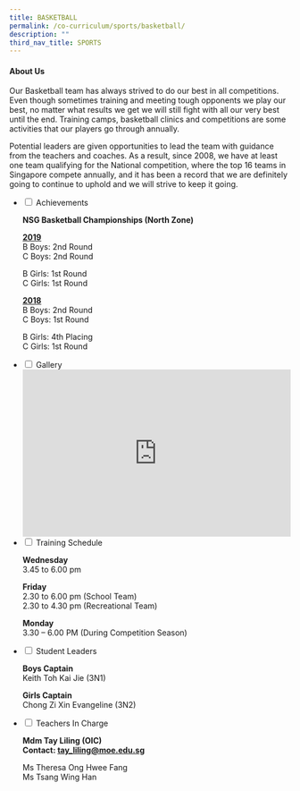 ```yaml
---
title: BASKETBALL
permalink: /co-curriculum/sports/basketball/
description: ""
third_nav_title: SPORTS
---
```

<h4><strong>About Us</strong></h4>
<p>Our Basketball team has always strived to do our best in all competitions. Even though sometimes training and meeting tough opponents we play our best, no matter what results we get we will still fight with all our very best until the end. Training camps, basketball clinics and competitions are some activities that our players go through annually.</p>
<p>Potential leaders are given opportunities to lead the team with guidance from the teachers and coaches. As a result, since 2008, we have at least one team qualifying for the National competition, where the top 16 teams in Singapore compete annually, and it has been a record that we are definitely going to continue to uphold and we will strive to keep it going.&nbsp;</p>
<ul class="jekyllcodex_accordion">
<li><input id="accordion3" type="checkbox" /> <label for="accordion3">Achievements</label>
<div>
<p><strong>NSG Basketball Championships (North Zone)</strong></p>
<p><u><strong>2019<br /></strong></u>B Boys: 2nd Round&nbsp;<br />C Boys: 2nd Round</p>
<p>B Girls: 1st Round <br />C Girls: 1st Round</p>
<p><u><strong>2018<br /></strong></u>B Boys: 2nd Round&nbsp;<br />C Boys: 1st Round</p>
<p>B Girls: 4th Placing<br />C Girls: 1st Round</p>
</div>
</li>
<li><input id="accordion5" type="checkbox" /> <label for="accordion5">Gallery</label>
<div>
<iframe src="https://docs.google.com/presentation/d/e/2PACX-1vST3o-BkPU_2wDXqQ5Okosq6nMHzzdawABFrDT9RfeFNubw8JYuJJp-nssj8Dlwu4VdVFl0mfQJzEJe/embed?start=false&loop=false&delayms=5000" frameborder="0" width="480" height="299" allowfullscreen="true"></iframe>
</div>
</li>
<li><input id="accordion6" type="checkbox" /> <label for="accordion6">Training Schedule</label>
<div>
<p><strong>Wednesday</strong><br />3.45 to 6.00 pm</p>
<p><strong>Friday<br /></strong>2.30 to 6.00 pm (School Team)<br />2.30 to 4.30 pm (Recreational Team)</p>
<p><strong>Monday<br /></strong>3.30 &ndash; 6.00 PM (During Competition Season)</p>
</div>
</li>
<li><input id="accordion7" type="checkbox" /> <label for="accordion7">Student Leaders</label>
<div>
<p><strong>Boys Captain<br /></strong>Keith Toh Kai Jie (3N1)</p>
<p><strong>Girls Captain<br /></strong>Chong Zi Xin Evangeline (3N2)</p>
</div>
</li>
<li><input id="accordion8" type="checkbox" /> <label for="accordion8">Teachers In Charge</label>
<div>
<p><strong>Mdm Tay Liling (OIC)<br />Contact:&nbsp;<a href="mailto:tay_liling@moe.edu.sg" target="">tay_liling@moe.edu.sg</a></strong></p>
<p>Ms Theresa Ong Hwee Fang<br />Ms Tsang Wing Han</p>
</div>
</li>
</ul>